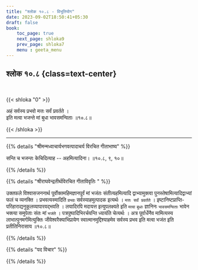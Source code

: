```yaml
---
title: "श्लोक १०.८ - विभूतियोग"
date: 2023-09-02T18:50:41+05:30
draft: false
book:
    toc_page: true
    next_page: shloka9
    prev_page: shloka7
    menu : geeta_menu
---
```




## श्लोक १०.८ {class=text-center}

<br/>

{{< shloka  "0"  >}}

अहं सर्वस्य प्रभवो मत्तः सर्वं प्रवर्तते ।  
इति मत्वा भजन्ते मां बुधा भावसमन्विताः ॥१०.८॥ 

{{< /shloka >}}

---


{{% details "श्रीमन्मध्वाचार्यभगवत्पादाचर्य विरचित  गीताभाष्य" %}}

सन्ति च भजन्तः केचिदित्याह -- अहमित्यादिना। ॥१०.८, ९, १०॥ 

{{% /details %}}



{{% details "श्रीराघवेन्द्रतीर्थविरचित गीताविवृतिः " %}}

उक्तफले विश्वासजननार्थ पूर्वोक्तमहिमज्ञानपूर्वं मां भजंतः 
संतीत्यहमित्यादि द्वाभ्यामुक्त्वा 
पुनस्तेषामित्यादिद्वाभ्यां फलं च व्यनक्ति । 
प्रभवत्यस्मादिति `प्रभवः` सर्वस्याहमुत्पादक इत्यर्थः । 
`मत्तः सर्वं प्रवर्तते` । 
इष्टानिष्टप्राप्ति- परिहाराद्यनुकूलव्यापारवद्भवति । 
लयादिरपि मदायत्त इत्युपलक्ष्यते इति `मत्वा` `बुधाः` 
ज्ञानिनः `भावसमन्विताः` भावेन भक्त्या
समुपेताः संतः मां `भजंते` । पत्रपुष्पादिभिरर्चयन्ति 
ध्यायंति चेत्यर्थः । अत्र पूर्वार्धेनैव मामित्यस्य 
लाभात्पुनमर्गमित्युक्तिः जीवेश्वरैक्याभिप्रायेण
स्वात्मानमुद्दिश्याहमेव सर्वस्य प्रभव इति मत्वा भजंत इति
प्रतीतिनिरासाय ॥१०.८॥ 

{{% /details %}}



{{% details "पद विचार" %}}


{{% /details %}}

